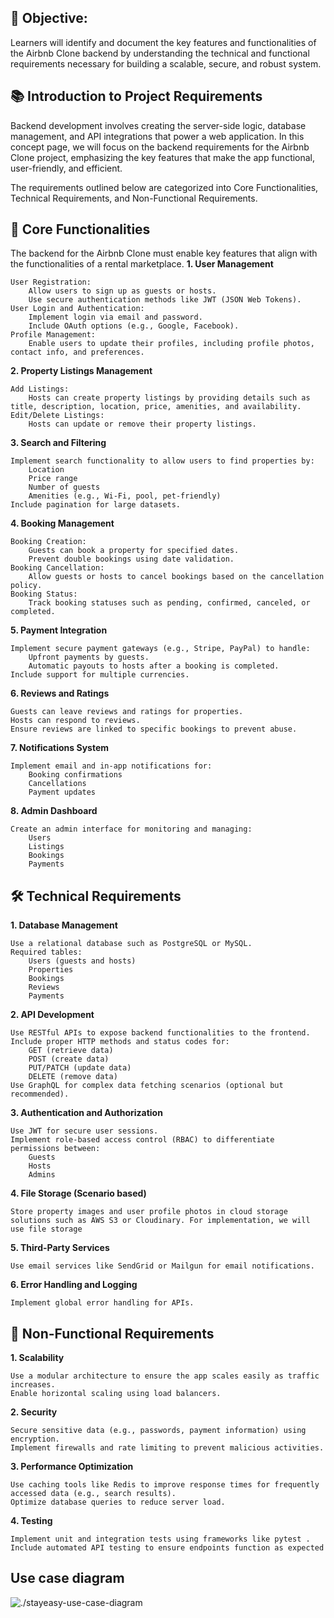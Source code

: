 ## 🎯 Objective:

Learners will identify and document the key features and functionalities of the Airbnb Clone backend by understanding the technical and functional requirements necessary for building a scalable, secure, and robust system.

## 📚 Introduction to Project Requirements

Backend development involves creating the server-side logic, database management, and API integrations that power a web application. In this concept page, we will focus on the backend requirements for the Airbnb Clone project, emphasizing the key features that make the app functional, user-friendly, and efficient.

The requirements outlined below are categorized into Core Functionalities, Technical Requirements, and Non-Functional Requirements.
## 🔑 Core Functionalities

The backend for the Airbnb Clone must enable key features that align with the functionalities of a rental marketplace.
**1. User Management**

    User Registration:
        Allow users to sign up as guests or hosts.
        Use secure authentication methods like JWT (JSON Web Tokens).
    User Login and Authentication:
        Implement login via email and password.
        Include OAuth options (e.g., Google, Facebook).
    Profile Management:
        Enable users to update their profiles, including profile photos, contact info, and preferences.

**2. Property Listings Management**

    Add Listings:
        Hosts can create property listings by providing details such as title, description, location, price, amenities, and availability.
    Edit/Delete Listings:
        Hosts can update or remove their property listings.

**3. Search and Filtering**

    Implement search functionality to allow users to find properties by:
        Location
        Price range
        Number of guests
        Amenities (e.g., Wi-Fi, pool, pet-friendly)
    Include pagination for large datasets.

**4. Booking Management**

    Booking Creation:
        Guests can book a property for specified dates.
        Prevent double bookings using date validation.
    Booking Cancellation:
        Allow guests or hosts to cancel bookings based on the cancellation policy.
    Booking Status:
        Track booking statuses such as pending, confirmed, canceled, or completed.

**5. Payment Integration**

    Implement secure payment gateways (e.g., Stripe, PayPal) to handle:
        Upfront payments by guests.
        Automatic payouts to hosts after a booking is completed.
    Include support for multiple currencies.

**6. Reviews and Ratings**

    Guests can leave reviews and ratings for properties.
    Hosts can respond to reviews.
    Ensure reviews are linked to specific bookings to prevent abuse.

**7. Notifications System**

    Implement email and in-app notifications for:
        Booking confirmations
        Cancellations
        Payment updates

**8. Admin Dashboard**

    Create an admin interface for monitoring and managing:
        Users
        Listings
        Bookings
        Payments

## 🛠️ Technical Requirements

**1. Database Management**

    Use a relational database such as PostgreSQL or MySQL.
    Required tables:
        Users (guests and hosts)
        Properties
        Bookings
        Reviews
        Payments

**2. API Development**

    Use RESTful APIs to expose backend functionalities to the frontend.
    Include proper HTTP methods and status codes for:
        GET (retrieve data)
        POST (create data)
        PUT/PATCH (update data)
        DELETE (remove data)
    Use GraphQL for complex data fetching scenarios (optional but recommended).

**3. Authentication and Authorization**

    Use JWT for secure user sessions.
    Implement role-based access control (RBAC) to differentiate permissions between:
        Guests
        Hosts
        Admins

**4. File Storage (Scenario based)**

    Store property images and user profile photos in cloud storage solutions such as AWS S3 or Cloudinary. For implementation, we will use file storage

**5. Third-Party Services**

    Use email services like SendGrid or Mailgun for email notifications.

**6. Error Handling and Logging**

    Implement global error handling for APIs.

## 🚀 Non-Functional Requirements
**1. Scalability**

    Use a modular architecture to ensure the app scales easily as traffic increases.
    Enable horizontal scaling using load balancers.

**2. Security**

    Secure sensitive data (e.g., passwords, payment information) using encryption.
    Implement firewalls and rate limiting to prevent malicious activities.

**3. Performance Optimization**

    Use caching tools like Redis to improve response times for frequently accessed data (e.g., search results).
    Optimize database queries to reduce server load.

**4. Testing**

    Implement unit and integration tests using frameworks like pytest .
    Include automated API testing to ensure endpoints function as expected
    
## Use case diagram
![./stayeasy-use-case-diagram](./stayeasy-use-case-diagram)
    
